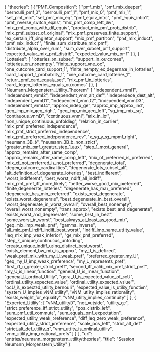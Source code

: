 {
    "theories": [
        {
            "PMF_Composition": [
                "pmf_mix",
                "pmf_mix_deeper",
                "bernoulli_pmf_0",
                "bernoulli_pmf_1",
                "pmf_mix_0",
                "pmf_mix_1",
                "set_pmf_mix",
                "set_pmf_mix_eq",
                "pmf_equiv_intro",
                "pmf_equiv_intro1",
                "pmf_inverse_switch_eqals",
                "mix_pmf_comp_left_div",
                "mix_pmf_comp_with_dif_equiv",
                "product_mix_pmf_prob_distrib",
                "mix_pmf_subset_of_original",
                "mix_pmf_preserves_finite_support",
                "ex_certain_iff_singleton_support",
                "mix_pmf_partition",
                "pmf_mix_induct",
                "pmf_mix_induct'",
                "finite_sum_distribute_mix_pmf",
                "distribute_alpha_over_sum",
                "sum_over_subset_pmf_support",
                "expected_value_mix_pmf_distrib",
                "expected_value_mix_pmf"
            ]
        },
        {
            "Lotteries": [
                "lotteries_on_subset",
                "support_in_outcomes",
                "lotteries_on_nonempty",
                "finite_support_one_oc",
                "one_outcome_card_support_1",
                "finite_nempty_ex_degernate_in_lotteries",
                "card_support_1_probability_1",
                "one_outcome_card_lotteries_1",
                "return_pmf_card_equals_set",
                "mix_pmf_in_lotteries",
                "card_degen_lotteries_equals_outcomes"
            ]
        },
        {
            "Neumann_Morgenstern_Utility_Theorem": [
                "independent_vnmI1",
                "independent_vnmI2",
                "independent_vnm_alt_def",
                "independece_dest_alt",
                "independent_vnmD1",
                "independent_vnmD2",
                "independent_vnmD3",
                "independent_vnmD4",
                "approx_indep_ge",
                "approx_imp_approx_ind",
                "geq_imp_mix_geq_right",
                "geq_imp_mix_geq_left",
                "sg_imp_mix_sg",
                "continuous_vnmD",
                "continuous_vnmI",
                "mix_in_lot",
                "non_unique_continuous_unfolding",
                "relation_in_carrier",
                "mix_pmf_preferred_independence",
                "mix_pmf_strict_preferred_independence",
                "mix_pmf_preferred_independence_rev",
                "x_sg_y_sg_mpmf_right",
                "neumann_3B_b",
                "neumann_3B_b_non_strict",
                "greater_mix_pmf_greater_step_1_aux",
                "step_1_most_general",
                "approx_remains_after_same_comp",
                "approx_remains_after_same_comp_left",
                "mix_of_preferred_is_preferred",
                "mix_of_not_preferred_is_not_preferred",
                "degenerate_total",
                "degen_outcome_cardinalities",
                "degenerate_lots_subset_all",
                "alt_definition_of_degenerate_lotteries",
                "best_indifferent",
                "worst_indifferent",
                "best_worst_indiff_all_indiff",
                "mix_pmf_pref_iff_more_likely",
                "better_worse_good_mix_preferred",
                "finite_degenerate_lotteries",
                "degenerate_has_max_preferred",
                "degenerate_has_min_preferred",
                "exists_best_degenerate",
                "exists_worst_degenerate",
                "best_degenerate_in_best_overall",
                "worst_degenerate_in_worst_overall",
                "overall_best_nonempty",
                "overall_worst_nonempty",
                "trans_approx",
                "exists_best_and_degenerate",
                "exists_worst_and_degenerate",
                "some_best_in_best",
                "some_worst_in_worst",
                "best_always_at_least_as_good_mix",
                "geq_mix_imp_weak_pref",
                "gamma_inverse",
                "all_mix_pmf_indiff_indiff_best_worst",
                "indiff_imp_same_utility_value",
                "leq_mix_imp_weak_inferior",
                "ge_mix_pmf_preferred",
                "step_2_unique_continuous_unfolding",
                "create_unique_indiff_using_distinct_best_worst",
                "exists_element_bw_mix_is_approx",
                "my_U_is_defined",
                "weak_pref_mix_with_my_U_weak_pref",
                "preferred_greater_my_U",
                "geq_my_U_imp_weak_preference",
                "my_U_represents_pref",
                "first_iff_u_greater_strict_preff",
                "second_iff_calib_mix_pref_strict_pref",
                "my_U_is_linear_function",
                "general_U_is_linear_function",
                "general_U_ordinal_Utility",
                "geral_U_is_expected_value_of_ocU",
                "ordinal_utility_expected_value",
                "ordinal_utility_expected_value'",
                "ocU_is_expected_utility_bernoulli",
                "expected_value_is_utility_function",
                "system_U_implies_vNM_utility",
                "vNM_utility_implies_rationality",
                "exists_weight_for_equality",
                "vNM_utilty_implies_continuity"
            ]
        },
        {
            "Expected_Utility": [
                "vNM_utilityD",
                "not_outside",
                "utility_ge",
                "strict_preference_iff_strict_utility",
                "pos_distrib_left",
                "sum_pmf_util_commute",
                "sum_equals_pmf_expectation",
                "expected_utility_weak_preference",
                "diff_leq_zero_weak_preference",
                "expected_utility_strict_preference",
                "scale_pos_left",
                "strict_alt_def",
                "strict_alt_def_utility_g",
                "vnm_utility_is_ordinal_utility",
                "vnm_utility_imp_reational_prefs"
            ]
        }
    ],
    "url": "entries/neumann_morgenstern_utility/theories",
    "title": "Session Neumann_Morgenstern_Utility"
}